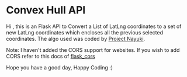 # Convex Hull API #

Hi , this is an Flask API to Convert a List of LatLng coordinates to a set of new LatLng coordinates which encloses all the previous selected coordinates. The algo used was coded by [Project Nayuki](https://www.nayuki.io/page/convex-hull-algorithm).

Note: I haven't added the CORS support for websites. If you wish to add CORS refer to this docs of [flask_cors](https://flask-cors.readthedocs.io/en/latest/)

Hope you have a good day, Happy Coding :)